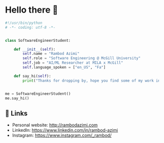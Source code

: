 # Hello there 👋

```python
#!/usr/bin/python
# -*- coding: utf-8 -*-


class SoftwareEngineerStudent:

    def __init__(self):
        self.name = "Rambod Azimi"
        self.role = "Software Engineering @ McGill University"
        self.job = "AI/ML Researcher at MILA x McGill"
        self.language_spoken = ["en_US", "Fa"]

    def say_hi(self):
        print("Thanks for dropping by, hope you find some of my work interesting.")


me = SoftwareEngineerStudent()
me.say_hi()
```

## 📝 Links

- Personal website: http://rambodazimi.com
- LinkedIn: https://www.linkedin.com/in/rambod-azimi
- Instagram: https://www.instagram.com/_rambod/
